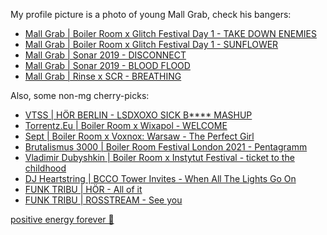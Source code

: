 My profile picture is a photo of young Mall Grab, check his bangers:

* [Mall Grab | Boiler Room x Glitch Festival Day 1 - TAKE DOWN ENEMIES](http://youtu.be/4mtfCl5J78c?t=3418)
* [Mall Grab | Boiler Room x Glitch Festival Day 1 - SUNFLOWER](http://youtu.be/4mtfCl5J78c?t=3670)
* [Mall Grab | Sonar 2019 - DISCONNECT](http://youtu.be/irTqcOFRK_o?t=592)
* [Mall Grab | Sonar 2019 - BLOOD FLOOD](http://youtu.be/irTqcOFRK_o?t=2210)
* [Mall Grab | Rinse x SCR - BREATHING](http://youtu.be/RuK-ST4PS74?t=1715)

Also, some non-mg cherry-picks:

* [VTSS | HÖR BERLIN - LSDXOXO SICK B**** MASHUP](http://youtu.be/6RjJFoGt0y4?t=2138)
* [Torrentz.Eu | Boiler Room x Wixapol - WELCOME](http://youtu.be/y57KgeCwukc?t=111)
* [Sept | Boiler Room x Voxnox: Warsaw - The Perfect Girl](https://youtu.be/-xvti-fcwy0?t=3355)
* [Brutalismus 3000 | Boiler Room Festival London 2021 - Pentagramm](https://www.youtube.com/watch?v=pZhUS_q4jkc&t=2396s)
* [Vladimir Dubyshkin | Boiler Room x Instytut Festival - ticket to the childhood](https://www.youtube.com/watch?v=y1DMD634B_A&t=1075s)
* [DJ Heartstring | BCCO Tower Invites - When All The Lights Go On](https://youtu.be/VamKNbA-90A?t=1850)
* [FUNK TRIBU | HÖR - All of it](https://www.youtube.com/live/vBQFcUTm8dA?feature=share&t=2100)
* [FUNK TRIBU | ROSSTREAM - See you](https://www.youtube.com/live/C89b42QO5Yo?feature=share&t=2944)




[positive energy forever 🐨](https://github.com/wlgs)


